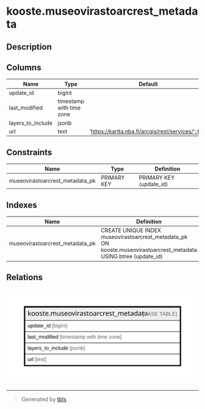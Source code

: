 # kooste.museovirastoarcrest_metadata

## Description

## Columns

| Name | Type | Default | Nullable | Children | Parents | Comment |
| ---- | ---- | ------- | -------- | -------- | ------- | ------- |
| update_id | bigint |  | false |  |  |  |
| last_modified | timestamp with time zone |  | true |  |  |  |
| layers_to_include | jsonb |  | true |  |  |  |
| url | text | 'https://kartta.nba.fi/arcgis/rest/services/'::text | true |  |  |  |

## Constraints

| Name | Type | Definition |
| ---- | ---- | ---------- |
| museovirastoarcrest_metadata_pk | PRIMARY KEY | PRIMARY KEY (update_id) |

## Indexes

| Name | Definition |
| ---- | ---------- |
| museovirastoarcrest_metadata_pk | CREATE UNIQUE INDEX museovirastoarcrest_metadata_pk ON kooste.museovirastoarcrest_metadata USING btree (update_id) |

## Relations

![er](kooste.museovirastoarcrest_metadata.svg)

---

> Generated by [tbls](https://github.com/k1LoW/tbls)
